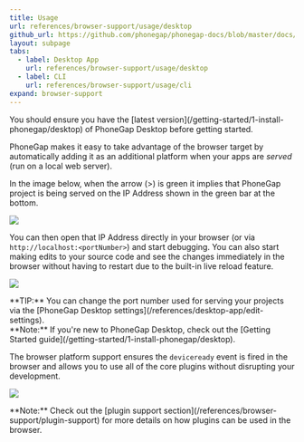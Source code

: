 ```yaml
---
title: Usage
url: references/browser-support/usage/desktop
github_url: https://github.com/phonegap/phonegap-docs/blob/master/docs/3-references/browser-support/usage/1-desktop.html.md
layout: subpage
tabs:
  - label: Desktop App
    url: references/browser-support/usage/desktop
  - label: CLI
    url: references/browser-support/usage/cli
expand: browser-support
---
```


<div class="alert--warning">You should ensure you have the [latest version](/getting-started/1-install-phonegap/desktop) of PhoneGap Desktop
before getting started.</div>   

PhoneGap makes it easy to take advantage of the browser target by automatically adding it as an additional platform when your apps are
*served* (run on a local web server).

In the image below, when the arrow (>) is green it implies that PhoneGap project is being served on the IP Address shown in the green bar at the bottom.

  ![](/images/desktop-app-create.png)

You can then open that IP Address directly in your browser (or via `http://localhost:<portNumber>`)
and start debugging. You can also start making edits to your source code and see the changes immediately in the browser without having to
restart due to the built-in live reload feature.

 ![](/images/browser-support/live-reload.png)

<div class="alert--tip">**TIP:** You can change the port number used for serving your projects via the [PhoneGap Desktop settings](/references/desktop-app/edit-settings).</div>

<div class="alert--info">**Note:** If you're new to PhoneGap Desktop, check out the [Getting Started guide](/getting-started/1-install-phonegap/desktop).</div>

The browser platform support ensures the `deviceready` event is fired in the browser and allows you to use all of the core plugins without
disrupting your development.

 ![](/images/browser-support/chrome-debug-deviceready.png)

<div class="alert--info">**Note:** Check out the [plugin support section](/references/browser-support/plugin-support) for more details on how
plugins can be used in the browser.</div>
